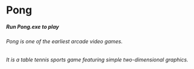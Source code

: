 # Pong
##### Run Pong.exe to play
###### Pong is one of the earliest arcade video games. 
###### It is a table tennis sports game featuring simple two-dimensional graphics.
